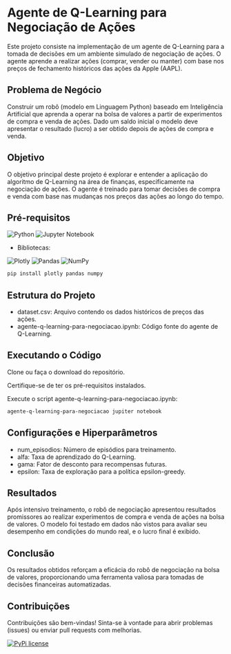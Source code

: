 # Agente de Q-Learning para Negociação de Ações

Este projeto consiste na implementação de um agente de Q-Learning para a tomada de decisões em um ambiente simulado de negociação de ações. O agente aprende a realizar ações (comprar, vender ou manter) com base nos preços de fechamento históricos das ações da Apple (AAPL).

## Problema de Negócio

Construir um robô (modelo em Linguagem Python) baseado em Inteligência Artificial que aprenda a operar na bolsa de valores a partir de experimentos de compra e venda de ações. Dado um saldo inicial o modelo deve apresentar o resultado (lucro) a ser obtido depois de ações de compra e venda.

## Objetivo

O objetivo principal deste projeto é explorar e entender a aplicação do algoritmo de Q-Learning na área de finanças, especificamente na negociação de ações. O agente é treinado para tomar decisões de compra e venda com base nas mudanças nos preços das ações ao longo do tempo.

## Pré-requisitos

![Python](https://img.shields.io/badge/python-3670A0?style=for-the-badge&logo=python&logoColor=ffdd54)
![Jupyter Notebook](https://img.shields.io/badge/jupyter-%23FA0F00.svg?style=for-the-badge&logo=jupyter&logoColor=white)
- Bibliotecas:
  
![Plotly](https://img.shields.io/badge/Plotly-%233F4F75.svg?style=for-the-badge&logo=plotly&logoColor=white)
![Pandas](https://img.shields.io/badge/pandas-%23150458.svg?style=for-the-badge&logo=pandas&logoColor=white)
![NumPy](https://img.shields.io/badge/numpy-%23013243.svg?style=for-the-badge&logo=numpy&logoColor=white)
```bash
pip install plotly pandas numpy
```
## Estrutura do Projeto
- dataset.csv: Arquivo contendo os dados históricos de preços das ações.
- agente-q-learning-para-negociacao.ipynb: Código fonte do agente de Q-Learning.
  
## Executando o Código

Clone ou faça o download do repositório.

Certifique-se de ter os pré-requisitos instalados.

Execute o script agente-q-learning-para-negociacao.ipynb:
```bash
agente-q-learning-para-negociacao jupiter notebook
```
## Configurações e Hiperparâmetros
- num_episodios: Número de episódios para treinamento.
- alfa: Taxa de aprendizado do Q-Learning.
- gama: Fator de desconto para recompensas futuras.
- epsilon: Taxa de exploração para a política epsilon-greedy.

## Resultados

Após intensivo treinamento, o robô de negociação apresentou resultados promissores ao realizar experimentos de compra e venda de ações na bolsa de valores. O modelo foi testado em dados não vistos para avaliar seu desempenho em condições do mundo real, e o lucro final é exibido.

## Conclusão

Os resultados obtidos reforçam a eficácia do robô de negociação na bolsa de valores, proporcionando uma ferramenta valiosa para tomadas de decisões financeiras automatizadas.

## Contribuições
Contribuições são bem-vindas! Sinta-se à vontade para abrir problemas (issues) ou enviar pull requests com melhorias.

[![PyPi license](https://badgen.net/pypi/license/pip/)](https://pypi.org/project/pip/)
